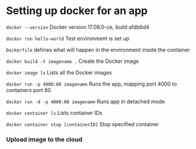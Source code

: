 # Setting up docker for an app

`docker --version` Docker version 17.09.0-ce, build afdb6d4

`docker run hello-world` Test environment is set up

`Dockerfile` defines what will happen in the environment inside the container

`docker build -t imagename .` Create the Docker image

`docker image ls` Lists all the Docker images

`docker run -p 4000:80 imagename` Runs the app, mapping port 4000 to containers port 80

`docker run -d -p 4000:80 imagename` Runs app in detached mode

`docker container ls` Lists container IDs

`docker container stop [containerID]` Stop specified container

### Upload image to the cloud
